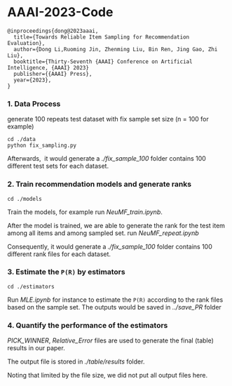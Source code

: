 

# AAAI-2023-Code

```
@inproceedings{dong@2023aaai,
  title={Towards Reliable Item Sampling for Recommendation Evaluation},
  author={Dong Li,Ruoming Jin, Zhenming Liu, Bin Ren, Jing Gao, Zhi Liu},
  booktitle={Thirty-Seventh {AAAI} Conference on Artificial Intelligence, {AAAI} 2023}
  publisher={{AAAI} Press},
  year={2023},
}
```

### 1. Data Process 

generate 100 repeats test dataset with fix sample set size (n = 100 for example)

```console
cd ./data
python fix_sampling.py
```

Afterwards,  it would generate a *./fix_sample_100* folder contains 100 different test sets for each dataset.

### 2. Train recommendation models and generate ranks

```
cd ./models
```

Train the models, for example run *NeuMF_train.ipynb*.

After the model is trained, we are able to generate the rank for the test item among all items and among sampled set. run *NeuMF_repeat.ipynb*

Consequently, it would generate a *./fix_sample_100* folder contains 100 different rank files for each dataset.

### 3. Estimate the `P(R)` by estimators

```condole
cd ./estimators
```

Run *MLE.ipynb* for instance to estimate the `P(R)` according to the rank files based on the sample set. The outputs would be saved in *../save_PR* folder

### 4. Quantify the performance of the estimators 

*PICK_WINNER*, *Relative_Error* files are used to generate the final (table) results in our paper. 

The output file is stored in *./table/results* folder. 

Noting that limited by the file size, we did not put all output files here. 

